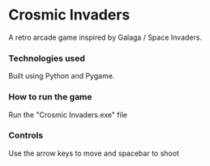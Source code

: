 # Crosmic Invaders
A retro arcade game inspired by Galaga / Space Invaders.

### Technologies used 
Built using Python and Pygame.

### How to run the game
Run the "Crosmic Invaders.exe" file

### Controls
Use the arrow keys to move and spacebar to shoot